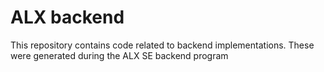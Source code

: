 # ALX backend

This repository contains code related to backend implementations. These were generated during the ALX SE backend program